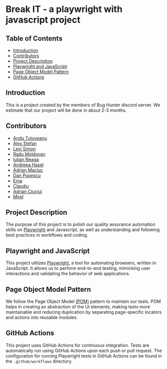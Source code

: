 # Break IT - a playwright with javascript project

## Table of Contents
- [Introduction](#introduction)
- [Contributors](#contributors)
- [Project Description](#project-description)
- [Playwright and JavaScript](#playwright-and-javascript)
- [Page Object Model Pattern](#page-object-model-pattern)
- [GitHub Actions](#github-actions)

## Introduction
This is a project created by the members of Bug Hunter discord server. 
We estimate that our project will be done in about 2-3 months.

## Contributors
- [Andu Tutoveanu](https://github.com/AnduTutoveanu09)
- [Alex Stefan](https://github.com/AlexStefan17)
- [Levi Simon](#)
- [Radu Moldovan](#)
- [Iulian Neaga](https://github.com/Iulian99)
- [Andreea Hasel](https://github.com/AndreeaHasel)
- [Adrian Maciuc](#)
- [Dan Popescu](#)
- [Ema](#)
- [Claudiu](#)
- [Adrian Ciuciui](https://github.com/AdrianCiuciui)
- [Mirel](#)

## Project Description
The purpose of this project is to polish our quality assurance automation skills on [Playwright](https://playwright.dev/) and Javascript, as well as understanding and following best practices in workflows and coding.

## Playwright and JavaScript
This project utilizes [Playwright](https://playwright.dev/), a tool for automating browsers, written in JavaScript. It allows us to perform end-to-end testing, mimicking user interactions and validating the behavior of web applications.

## Page Object Model Pattern
We follow the Page Object Model [(POM)](https://playwright.dev/docs/pom) pattern to maintain our tests. POM helps in creating an abstraction of the UI elements, making tests more maintainable and reducing duplication by separating page-specific locators and actions into reusable modules.

## GitHub Actions
This project uses GitHub Actions for continuous integration. Tests are automatically run using GitHub Actions upon each push or pull request. The configuration for running Playwright tests in GitHub Actions can be found in the `.github/workflows` directory.
